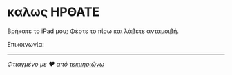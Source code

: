 # καλως ΗΡΘΑΤΕ

Βρήκατε το iPad μου; Φέρτε το πίσω και λάβετε ανταμοιβή.

Επικοινωνία:<EMAIL>

* * *

_Φτιαγμένο με ❤️ από [τεκμηριώνω](https://docsify.js.org/)_
